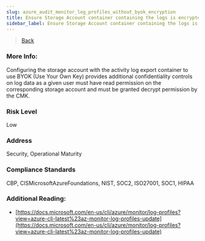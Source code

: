 ```yaml
---
slug: azure_audit_monitor_log_profiles_without_byok_encryption
title: Ensure Storage Account container containing the logs is encrypted with BYOK
sidebar_label: Ensure Storage Account container containing the logs is encrypted with BYOK
---
```

> [Back](../../azuremonitoraudit)

### More Info:
Configuring the storage account with the activity log export container to use BYOK (Use Your Own Key) provides additional confidentiality controls on log data as a given user must have read permission on the corresponding storage account and must be granted decrypt permission by the CMK.

### Risk Level
Low

### Address
Security, Operational Maturity

### Compliance Standards
CBP, CISMicrosoftAzureFoundations, NIST, SOC2, ISO27001, SOC1, HIPAA

### Additional Reading:
- [https://docs.microsoft.com/en-us/cli/azure/monitor/log-profiles?view=azure-cli-latest%23az-monitor-log-profiles-update](https://docs.microsoft.com/en-us/cli/azure/monitor/log-profiles?view=azure-cli-latest%23az-monitor-log-profiles-update) 
